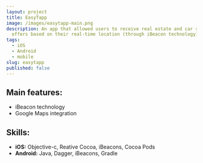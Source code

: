 ```yaml
---
layout: project
title: EasyTapp
image: /images/easytapp-main.png
description: An app that allowed users to receive real estate and car sales’
  offers based on their real-time location (through iBeacon technology).
tags:
  - iOS
  - Android
  - mobile
slug: easytapp
published: false
---
```


## Main features:

- iBeacon technology
- Google Maps integration

## Skills:

- **iOS:** Objective-c, Reative Cocoa, iBeacons, Cocoa Pods
- **Android:** Java, Dagger, iBeacons, Gradle
